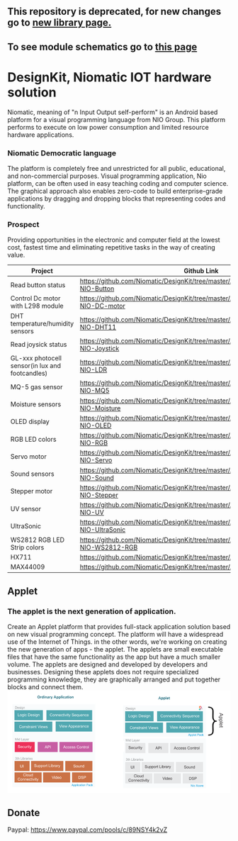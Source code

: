 ## This repository is deprecated, for new changes go to [new library page.](https://github.com/Niomatic/Niomatic-NitoKIt-Arduino-Library)
## To see module schematics go to [this page](https://github.com/Niomatic/DesignKit/tree/design-stage/NIOKit%20module%20schematics)
# DesignKit, Niomatic IOT hardware solution
Niomatic, meaning of "n Input Output self-perform" is an Android based platform for a visual programming language from NIO Group. This platform performs to execute on low power consumption and limited resource hardware applications.

### Niomatic Democratic language

The platform is completely free and unrestricted for all public, educational, and non-commercial purposes. Visual programming application, Nio platform, can be often used in easy teaching coding and computer science. The graphical approach also enables zero-code to build enterprise-grade applications by dragging and dropping blocks that representing codes and functionality.

### Prospect

Providing opportunities in the electronic and computer field at the lowest cost, fastest time and eliminating repetitive tasks in the way of creating value.

| Project | Github Link |
| ------ | ------ |
| Read button status | https://github.com/Niomatic/DesignKit/tree/master/Arduino%20Codes/ESP8266-NIO-Button |
| Control Dc motor with L298 module | https://github.com/Niomatic/DesignKit/tree/master/Arduino%20Codes/ESP8266-NIO-DC-motor |
| DHT temperature/humidity sensors | https://github.com/Niomatic/DesignKit/tree/master/Arduino%20Codes/ESP8266-NIO-DHT11 |
| Read joysick status | https://github.com/Niomatic/DesignKit/tree/master/Arduino%20Codes/ESP8266-NIO-Joystick |
| GL-xxx photocell sensor(in lux and footcandles) | https://github.com/Niomatic/DesignKit/tree/master/Arduino%20Codes/ESP8266-NIO-LDR |
| MQ-5 gas sensor | https://github.com/Niomatic/DesignKit/tree/master/Arduino%20Codes/ESP8266-NIO-MQ5 |
| Moisture sensors | https://github.com/Niomatic/DesignKit/tree/master/Arduino%20Codes/ESP8266-NIO-Moisture |
| OLED display | https://github.com/Niomatic/DesignKit/tree/master/Arduino%20Codes/ESP8266-NIO-OLED |
| RGB LED colors | https://github.com/Niomatic/DesignKit/tree/master/Arduino%20Codes/ESP8266-NIO-RGB |
| Servo motor | https://github.com/Niomatic/DesignKit/tree/master/Arduino%20Codes/ESP8266-NIO-Servo |
| Sound sensors | https://github.com/Niomatic/DesignKit/tree/master/Arduino%20Codes/ESP8266-NIO-Sound |
| Stepper motor | https://github.com/Niomatic/DesignKit/tree/master/Arduino%20Codes/ESP8266-NIO-Stepper |
| UV sensor | https://github.com/Niomatic/DesignKit/tree/master/Arduino%20Codes/ESP8266-NIO-UV |
| UltraSonic | https://github.com/Niomatic/DesignKit/tree/master/Arduino%20Codes/ESP8266-NIO-UltraSonic |
| WS2812 RGB LED Strip colors | https://github.com/Niomatic/DesignKit/tree/master/Arduino%20Codes/ESP8266-NIO-WS2812-RGB |
| HX711 | https://github.com/Niomatic/DesignKit/tree/master/Arduino%20Codes/HX711 |
| MAX44009 | https://github.com/Niomatic/DesignKit/tree/master/Arduino%20Codes/MAX44009 |

## Applet

### The applet is the next generation of application.

Create an Applet platform that provides full-stack application solution based on new visual programming concept. The platform will have a widespread use of the Internet of Things. in the other words, we're working on creating the new generation of apps - the applet.
The applets are small executable files that have the same functionality as the app but have a much smaller volume.
The applets are designed and developed by developers and businesses. Designing these applets does not require specialized programming knowledge, they are graphically arranged and put together blocks and connect them.
![Applet VS Application](https://raw.githubusercontent.com/Niomatic/DesignKit/master/Images/appletvsapplication.png?raw=true)

## Donate
Paypal: https://www.paypal.com/pools/c/89NSY4k2vZ
